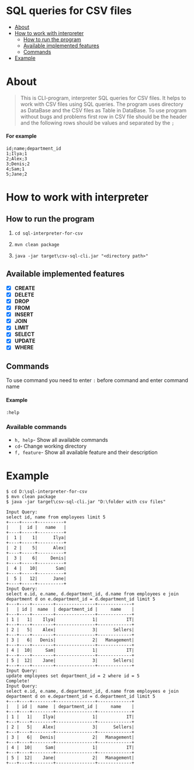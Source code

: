 # SQL queries for CSV files
- [About](https://github.com/jawwr/CLI-sql-for-csv#about)
- [How to work with interpreter](https://github.com/jawwr/CLI-sql-for-csv#how-to-work-with-interpreter)
    - [How to run the program](https://github.com/jawwr/CLI-sql-for-csv#how-to-run-the-program)
    - [Available implemented features](https://github.com/jawwr/CLI-sql-for-csv#available-implemented-features)
    - [Commands](https://github.com/jawwr/CLI-sql-for-csv#commands)
- [Example](https://github.com/jawwr/CLI-sql-for-csv#example-1)
# About
> This is CLI-program, interpreter SQL queries for CSV files. It helps to work with CSV files using SQL queries. 
The program uses directory as DataBase and the CSV files as Table in DataBase. To use program without bugs and problems
first row in CSV file should be the header and the following rows should be values and separated by the `;`
#### For example
```
id;name;department_id
1;Ilya;1
2;Alex;3
3;Denis;2
4;Sam;1
5;Jane;2
```
# How to work with interpreter
## How to run the program
1.
    ```
    cd sql-interpreter-for-csv
    ```
2.
    ```
    mvn clean package
    ```
3.
    ```
    java -jar target\csv-sql-cli.jar "<directory path>"
    ```
## Available implemented features
- [x] **CREATE**
- [x] **DELETE**
- [x] **DROP**
- [x] **FROM**
- [x] **INSERT**
- [x] **JOIN**
- [x] **LIMIT**
- [x] **SELECT**
- [x] **UPDATE**
- [x] **WHERE**
## Commands
To use command you need to enter `:` before command and enter command name
#### Example
```
:help
```
### Available commands
- `h, help`- Show all available commands
- `cd`- Change working directory
- `f, feature`- Show all available feature and their description
# Example
```
$ cd D:\sql-interpreter-for-csv
$ mvn clean package
$ java -jar target\csv-sql-cli.jar "D:\folder with csv files"

Input Query:
select id, name from employees limit 5
+----+-----+----------+
|    |  id |   name   |
+----+-----+----------+
|  1 |    1|      Ilya|
+----+-----+----------+
|  2 |    5|      Alex|
+----+-----+----------+
|  3 |    6|     Denis|
+----+-----+----------+
|  4 |   10|       Sam|
+----+-----+----------+
|  5 |   12|      Jane|
+----+-----+----------+
Input Query:
select e.id, e.name, d.department_id, d.name from employees e join department d on e.department_id = d.department_id limit 5
+---+----+--------+---------------+-------------+
|   | id |  name  | department_id |     name    |
+---+----+--------+---------------+-------------+
| 1 |   1|    Ilya|              1|           IT|
+---+----+--------+---------------+-------------+
| 2 |   5|    Alex|              3|      Sellers|
+---+----+--------+---------------+-------------+
| 3 |   6|   Denis|              2|   Management|
+---+----+--------+---------------+-------------+
| 4 |  10|     Sam|              1|           IT|
+---+----+--------+---------------+-------------+
| 5 |  12|    Jane|              3|      Sellers|
+---+----+--------+---------------+-------------+
Input Query:
update employees set department_id = 2 where id = 5
Complete!
Input Query:
select e.id, e.name, d.department_id, d.name from employees e join department d on e.department_id = d.department_id limit 5
+---+----+--------+---------------+-------------+
|   | id |  name  | department_id |     name    |
+---+----+--------+---------------+-------------+
| 1 |   1|    Ilya|              1|           IT|
+---+----+--------+---------------+-------------+
| 2 |   5|    Alex|              3|      Sellers|
+---+----+--------+---------------+-------------+
| 3 |   6|   Denis|              2|   Management|
+---+----+--------+---------------+-------------+
| 4 |  10|     Sam|              1|           IT|
+---+----+--------+---------------+-------------+
| 5 |  12|    Jane|              2|   Management|
+---+----+--------+---------------+-------------+
```

